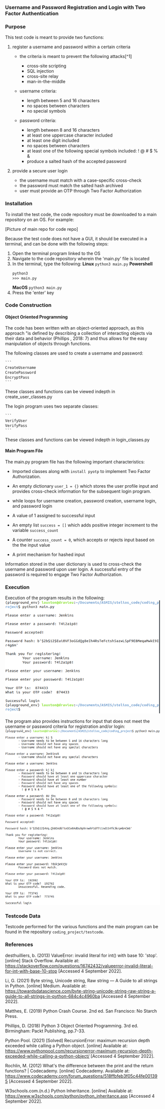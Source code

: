 
### Username and Password Registration and Login with Two Factor Authentication

### Purpose

This test code is meant to provide two functions:

1. register a username and password within a certain criteria 
    - the criteria is meant to prevent the following attacks[^1]
        - cross-site scripting
        - SQL injection
        - cross-site relay
        - man-in-the-middle

    - username criteria:
        - length between 5 and 16 characters
        - no spaces between characters
        - no special symbols

    - password criteria:
        - length between 8 and 16 characters
        - at least one uppercase character included
        - at least one digit included
        - no spaces between characters
        - at least one of the following special symbols included: ! @ # $ % &
        - produce a salted hash of the accepted password

2. provide a secure user login
    - the username must match with a case-specific cross-check
    - the password must match the salted hash archived
    - user must provide an OTP through Two Factor Authorization

### Installation

To install the test code, the code repository must be downloaded to a main repository on an OS. For example:

[Picture of main repo for code repo]

Because the test code does not have a GUI, it should be executed in a terminal, and can be done with the following steps:
1. Open the terminal program linked to the OS
2. Navigate to the code repository wherein the 'main.py' file is located
3. In the terminal, type the following:
    **Linux**
    `python3 main.py`
    **Powershell**
    ```
    python3
    >>> main.py
    ```
    **MacOS**
    ```python3 main.py```
4. Press the 'enter' key

### Code Construction

#### Object Oriented Programming

The code has been written with an object-oriented approach, as this approach "is defined by describing a collection of interacting objects via their data and behavior (Phillips , 2018: 7) and thus allows for the easy manipulation of objects through functions.

The following classes are used to create a username and password:

    ```
    CreateUsername
    CreatePassword
    EncryptPass
    ```

These classes and functions can be viewed indepth in create_user_classes.py

The login program uses two separate classes:

    ```
    VerifyUser
    VerifyPass
    ```

These classes and functions can be viewed indepth in login_classes.py

#### Main Program File

The main.py program file has the following important characteristics:

- Imported classes along with `install pyotp` to implement Two Factor Authorization.

 - An empty dictionary `user_1 = {}` which stores the user profile input and provides cross-check information for the subsequent login program.

- while loops for username creation, password creation, username login, and password login

- A value of 1 assigned to successful input

- An empty list `success = []` which adds  positive integer increment to the variable `success_count`

- A counter `success_count = 0`, which accepts or rejects input based on the the input value

- A print mechanism for hashed input

Information stored in the user dictionary is used to cross-check the username and password upon user login. A successful entry of the password is required to engage Two Factor Authorization.

### Execution

Execution of the program results in the following:
![Program Snapshot](program_snapshot.png)

The program also provides instructions for input that does not meet the username or password criteria for registration and/or login:
![Criteria Snapshot](criteria_snapshot.png)

### Testcode Data

Testcode performed for the various functions and the main program can be found in the repository `coding_project/testcode`.


### References

desthuilliers, b. (2013) ValueError: invalid literal for int() with base 10: 'stop'. [online] Stack Overflow. Available at: https://stackoverflow.com/questions/16742432/valueerror-invalid-literal-for-int-with-base-10-stop [Accessed 4 September 2022].

Li, G. (2021) Byte string, Unicode string, Raw string — A Guide to all strings in Python. [online] Medium. Available at: https://towardsdatascience.com/byte-string-unicode-string-raw-string-a-guide-to-all-strings-in-python-684c4c4960ba [Accessed 4 September 2022].

Matthes, E. (2019) Python Crash Course. 2nd ed. San Francisco: No Starch Press.

Phillips, D. (2018) Python 3 Object Oriented Programming. 3rd ed. Birmingham: Packt Publishing, pp.7-33.

Python Pool. (2021) [Solved] RecursionError: maximum recursion depth exceeded while calling a Python object. [online] Available at: https://www.pythonpool.com/recursionerror-maximum-recursion-depth-exceeded-while-calling-a-python-object/ [Accessed 4 September 2022].

Rochlin, M. (2012) What's the difference between the print and the return functions? | Codecademy. [online] Codecademy. Available at: https://www.codecademy.com/forum_questions/518ffbfeb3f05c44fe001395 [Accessed 4 September 2022].

W3schools.com.(n.d.) Python Inheritance. [online] Available at: https://www.w3schools.com/python/python_inheritance.asp [Accessed 4 September 2022].
